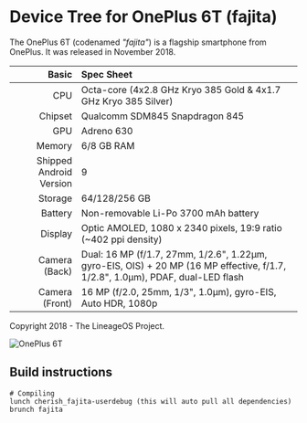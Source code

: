 # Device Tree for OnePlus 6T (fajita)

The OnePlus 6T (codenamed _"fajita"_) is a flagship smartphone from OnePlus.
It was released in November 2018.

| Basic                   | Spec Sheet                                                                                                                     |
| -----------------------:|:------------------------------------------------------------------------------------------------------------------------------ |
| CPU                     | Octa-core (4x2.8 GHz Kryo 385 Gold & 4x1.7 GHz Kryo 385 Silver)                                                                |
| Chipset                 | Qualcomm SDM845 Snapdragon 845                                                                                                 |
| GPU                     | Adreno 630                                                                                                                     |
| Memory                  | 6/8 GB RAM                                                                                                                     |
| Shipped Android Version | 9                                                                                                                              |
| Storage                 | 64/128/256 GB                                                                                                                  |
| Battery                 | Non-removable Li-Po 3700 mAh battery                                                                                           |
| Display                 | Optic AMOLED, 1080 x 2340 pixels, 19:9 ratio (~402 ppi density)                                                                |
| Camera (Back)           | Dual: 16 MP (f/1.7, 27mm, 1/2.6", 1.22µm, gyro-EIS, OIS) + 20 MP (16 MP effective, f/1.7, 1/2.8", 1.0µm), PDAF, dual-LED flash |
| Camera (Front)          | 16 MP (f/2.0, 25mm, 1/3", 1.0µm), gyro-EIS, Auto HDR, 1080p                                                                    |

Copyright 2018 - The LineageOS Project.

![OnePlus 6T](https://images-na.ssl-images-amazon.com/images/I/61-FZzBlpsL._AC_SL1000_.jpg "OnePlus 6T")

## Build instructions

```
# Compiling
lunch cherish_fajita-userdebug (this will auto pull all dependencies)
brunch fajita
```
